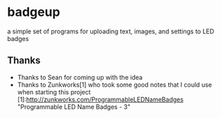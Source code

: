badgeup 
=======
a simple set of programs for uploading text, images, and settings to LED badges


Thanks
----------
* Thanks to Sean for coming up with the idea
* Thanks to Zunkworks[1] who took some good notes that I could use when starting this project
[1]:http://zunkworks.com/ProgrammableLEDNameBadges	"Programmable LED Name Badges - 3"
